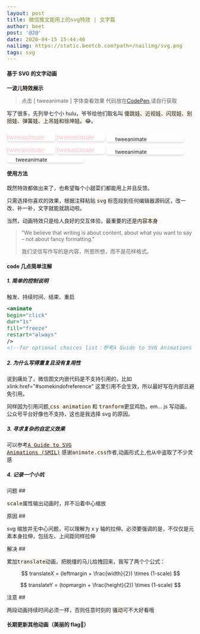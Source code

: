 ```yaml
---
layout: post
title: 微信推文能用上的svg特效 | 文字篇
author: beet
post: '@2@'
date: 2020-04-15 15:44:46
nailimg: https://static.beetcb.com?path=/nailimg/svg.png
tags: svg
---
```


<style>
aside  {display:inline-block;background-color: white; border-radius: 5px;box-shadow: 0 3px 5px rgba(0, 0, 0, .12);line-height:15px;margin-top:5px} code {background: #fff6ea;font-size:14px}
</style>

#### 基于 SVG 的文字动画

**一波儿<code>特效</code>展示**

> 点击 [ tweeanimate ] 字体查看效果
> 代码放在[CodePen](https://codepen.io/beetcb/pen/jObbBdN),请自行获取

写了很多，先列举七个小 hulu，爷爷给他们取名叫 <code>傻跳娃、近视娃、闪现娃、别扭娃、弹簧娃、上吊娃和徐坤娃。</code>:joy:。

<aside class="center-align waves-effect "><svg version="1.1" xmlns="http://www.w3.org/2000/svg" height="26" width="130" viewbox="0 0 130 26"
      preserveAspectRatio="xMidYMid meet">
      <text fill=pink font-size="20px" font-family="microsoft yahei" y="22" x="0"
        preserveAspectRatio="xMidYMid meet">tweeanimate
        <animateTransform attributeName="transform" attributeType="XML" type="rotate" begin="click" calcMode="spline"
          additive="sum"
          values="0 30 20;1.5 30 20;-.5 30 20;-1.5 30 20;-1.5 30 20;1.5 30 20;1.5 30 20;1.5 30 20;1.5 30 20;-1.5 30 20;2.5 30 20;
        -1.5 30 20;1.5 30 20;0.5 30 20;1.5 30 20;2.5 30 20;-.5 30 20;-.5 30 20;-1.5 30 20;2.5 30 20;-1.5 30 20;0.5 30 20;2.5 30 20;2.5 30 20;1.5 30 20;2.5 30 20;2.5 30 20;.5 30 20;-1.5 30 20;-2.5 30 20;.5 30 20;.5 30 20;-2.5 30 20;-1.5 30 20;.5 30 20;.5 30 20;2.5 30 20;2.5 30 20;2.5 30 20;1.5 30 20;-.5 30 20;-1.5 30 20;2.5 30 20;1.5 30 20;0.5 30 20;-.5 30 20;.5 30 20;1.5 30 20;-2.5 30 20;-1.5 30 20;0 30 20"
          keyTimes="0;0.03;0.05;0.08;0.09;0.1;0.13;0.15;0.18;0.19;0.2;0.23;0.25;0.28;0.29;0.30;0.33;0.35;0.38;.39;.4;0.43;0.45;0.48;.49;0.5;0.53;0.55;0.58;0.59;0.6;0.63;0.65;0.68;0.69;0.7;0.73;0.75;0.78;0.79;0.8;0.83;0.85;0.88;0.89;0.9;0.93;0.95;0.98;.99;1"
          keySplines=".19 .65 .76 .21;.19 .65 .76 .21;.19 .65 .76 .21;.19 .65 .76 .21;.19 .65 .76 .21;.19 .65 .76 .21;.19 .65 .76 .21;.19 .65 .76 .21;.19 .65 .76 .21;.19 .65 .76 .21;.19 .65 .76 .21;.19 .65 .76 .21;.19 .65 .76 .21;.19 .65 .76 .21;.19 .65 .76 .21;.19 .65 .76 .21;.19 .65 .76 .21;.19 .65 .76 .21;.19 .65 .76 .21;.19 .65 .76 .21;.19 .65 .76 .21;.19 .65 .76 .21;.19 .65 .76 .21;.19 .65 .76 .21;.19 .65 .76 .21;.19 .65 .76 .21;.19 .65 .76 .21;.19 .65 .76 .21;.19 .65 .76 .21;.19 .65 .76 .21;.19 .65 .76 .21;.19 .65 .76 .21;.19 .65 .76 .21;.19 .65 .76 .21;.19 .65 .76 .21;.19 .65 .76 .21;.19 .65 .76 .21;.19 .65 .76 .21;.19 .65 .76 .21;.19 .65 .76 .21;.19 .65 .76 .21;.19 .65 .76 .21;.19 .65 .76 .21;.19 .65 .76 .21;.19 .65 .76 .21;.19 .65 .76 .21;.19 .65 .76 .21;.19 .65 .76 .21;.19 .65 .76 .21;.19 .65 .76 .21"
          dur="5" repeatCount="1">
        </animateTransform>
        <animate attributeName="y" dur="4s" calcMode="spline" additive="sum"
          keySplines=".19 .65 .76 .21;.19 .65 .76 .21;.19 .65 .76 .21;.19 .65 .76 .21;.19 .65 .76 .21;.19 .65 .76 .21;.19 .65 .76 .21;.19 .65 .76 .21;.19 .65 .76 .21;.19 .65 .76 .21;.19 .65 .76 .21;.19 .65 .76 .21;.19 .65 .76 .21;.19 .65 .76 .21;.19 .65 .76 .21;.19 .65 .76 .21;.19 .65 .76 .21;.19 .65 .76 .21;.19 .65 .76 .21;.19 .65 .76 .21;.19 .65 .76 .21;.19 .65 .76 .21;.19 .65 .76 .21;.19 .65 .76 .21;.19 .65 .76 .21;.19 .65 .76 .21;.19 .65 .76 .21;.19 .65 .76 .21;.19 .65 .76 .21;.19 .65 .76 .21;.19 .65 .76 .21;.19 .65 .76 .21;.19 .65 .76 .21;.19 .65 .76 .21;.19 .65 .76 .21;.19 .65 .76 .21;.19 .65 .76 .21;.19 .65 .76 .21;.19 .65 .76 .21;.19 .65 .76 .21;.19 .65 .76 .21;.19 .65 .76 .21;.19 .65 .76 .21;.19 .65 .76 .21;.19 .65 .76 .21;.19 .65 .76 .21;.19 .65 .76 .21;.19 .65 .76 .21;.19 .65 .76 .21;.19 .65 .76 .21"
          values="0;1.5;.5;.5;.5;-.5;.5;1.5;1.5;1.5;2.5;.5;.5;2.5;1.5;2.5;1.5;.5;.5;0;1.5;.5;-.5;-.5;.5;-.5;.5;2.5;1.5;2.5;1.5;1.5;.5;1.5;.5;.5;2.5;1.5;0.5;-1.5;.5;-.5;.5;1.5;.5;1.5;.5;1.5;1.5;.5;0"
          repeatCount="1" begin="click">
        </animate>
      </text>
    </svg></aside>

<aside class="center-align waves-effect "><svg version="1.1" xmlns="http://www.w3.org/2000/svg" height="26" width="130" viewbox="0 0 130 26">
      <text fill=pink font-size="20px" font-family="microsoft yahei" y="22" x="0"
        preserveAspectRatio="xMidYMid meet">tweeanimate
        <animateTransform attributeName="transform" attributeType="XML" type="scale" begin="click" dur="1s"
          values="1;1.1;1" additive="sum" repeatCount="1">
        </animateTransform>
        <animateTransform attributeName="transform" attributeType="XML" type="translate" begin="click" dur="1s"
          values="0,0;-6.5,-1.8;0,0" additive="sum" repeatCount="1">
        </animateTransform>
      </text>
    </svg></aside>

<aside class="center-align waves-effect "><svg version="1.1" xmlns="http://www.w3.org/2000/svg" height="26" width="130" viewbox="0 0 130 26">
      <text fill=pink font-size="20px" font-family="microsoft yahei" y="22" x="0"
        preserveAspectRatio="xMidYMid meet">tweeanimate
        <animate attributeName="opacity" attributeType="CSS" begin="click" dur="3s" values="1;0;1;0;1"
          keyTimes="0;.25;.5;.75;1" repeatCount="2">
        </animate>
      </text>
    </svg></aside>

<aside class="center-align waves-effect "><svg version="1.1" xmlns="http://www.w3.org/2000/svg" height="26" width="130" viewbox="0 0 130 26">
      <text fill=pink font-size="20px" font-family="microsoft yahei" y="22" x="0"
        preserveAspectRatio="xMidYMid meet">tweeanimate
        <animateTransform attributeName="transform" attributeType="XML" type="scale" begin="click" dur="1s"
          values="1,1;1.23,0.8;0.8,1.25;1.15,0.85;1.05,0.95;1,1" repeatCount="1">
        </animateTransform>
        <animateTransform attributeName="transform" attributeType="XML" type="translate" begin="click" dur="1s"
          values="0,0;-14.95,3.59;13,-4.5;-9.75,2.7;-3.25,0.9;0,0" additive="sum" repeatCount="1">
        </animateTransform>
      </text>
    </svg></aside>

<aside class="center-align waves-effect "><svg version="1.1" xmlns="http://www.w3.org/2000/svg" height="26" width="130" viewbox="0 0 130 26">
      <text fill=pink font-size="20px" font-family="microsoft yahei" y="22" x="0"
        preserveAspectRatio="xMidYMid meet">tweeanimate
        <animate attributeName="x" begin="click" dur="2s" values="0;8;-8;8;-8;8;-8;8;-8;8;-8;8;-8;1;-1;0"
          repeatCount="1">
        </animate>
      </text>
    </svg></aside>

<aside class="center-align waves-effect "><svg version="1.1" xmlns="http://www.w3.org/2000/svg" height="26" width="130" viewbox="0 0 130 26">
      <text fill=pink font-size="20px" font-family="microsoft yahei" y="22" x="0"
        preserveAspectRatio="xMidYMid meet">tweeanimate
        <animateTransform attributeName="transform"  attributeType="XML" type="rotate" begin="click"
          values="10 50 0;-10 50 0;8 50 0;-8 50 0;7 50 0;-7 50 0;5 50 0;-5 50 0;-2 50 0;0 50 0"
          keyTimes="0;0.1;0.2;0.3;0.4;0.5;0.6;0.7;.85;1"
          dur="3s" repeatCount="1">
        </animateTransform>
      </text>
    </svg></aside>
<aside class="center-align waves-effect "><svg version="1.1" xmlns="http://www.w3.org/2000/svg" height="26" width="130" viewbox="0 0 130 26"
      preserveAspectRatio="xMidYMid meet">
      <text fill=pink font-size="20px" font-family="microsoft yahei" y="22" x="0"
        preserveAspectRatio="xMidYMid meet">tweeanimate
        <animate attributeName="y" attributeType="XML" begin="click" dur="3s" calcMode="spline"
          values="25;13; 25; 17; 25; 20; 25; 24.5; 25" keyTimes="0; 0.15; 0.2; 0.3; 0.45; 0.6; 0.75; 0.9; 1"
          keySplines="0.42 0 1 1;0.42 0 1 1;0 0 0.59 1;0.42 0 1 1;0 0 0.59 1;0.42 0 1 1;0 0 0.59 1;0.42 0 1 1"
          repeatCount="2">
        </animate>
      </text>
    </svg></aside>

#### 使用方法

既然特效都做出来了，也希望每个小甜菜们都能用上并且反馈。

只需选择你喜欢的效果，根据注释粘贴 <code>svg</code> 标签段到任何编辑器源码区，改一改、补一补，文字就能就跳动啦。

当然，动画特效只是给人良好的交互体验，最重要的还是<code>内容本身</code>

> "We believe that writing is about content, about what you want to say – not about fancy formatting."
>
> 我们坚信写作写的是内容，所思所想，而不是花样格式。

#### code 几点简单注解

##### 1. 简单的控制说明

触发、持续时间、结束、重启

```svg
<animate
begin="click"
dur="1s"
fill="freeze"
restart="always"
/>
<!--for optional choices list：参考A Guide to SVG Animations (SMIL)-->
```

##### 2. **为什么写得重复且没有复用性**

说到痛处了，微信图文内嵌代码是不支持引用的，比如 xlink:href="#somekindofreference" 这里引用不会生效，所以最好写在内部且避免引用。

同样因为引用问题,<code>css animation</code> 和 <code>tranform</code>更显鸡肋，em... js 写动画，公众号平台好像也不支持，这也是我选择 svg 的原因。

##### 3. **寻求复杂的自定义效果**

可以参考<code>[A Guide to SVG Animations (SMIL\)](https://css-tricks.com/guide-svg-animations-smil/)</code>
感谢<code>animate.css</code>作者,动画形式上,也从中盗取了不少灵感

##### 4. **记录一个小坑**

问题 ##

<code>scale</code>属性输出动画时，并不沿着中心缩放

原因 ##

svg 缩放并无中心问题，可以理解为 x y 轴的拉伸。必须要强调的是，不仅仅是元素本身拉伸，包括左、上间距同样拉伸

解决 ##

累加<code>translate</code>动画，把脱缰的马儿给拽回来，我写了两个个公式：

$$
translateX = (leftmargin + \frac{width}{2})  \times (1-scale)
$$

$$
translateY = (topmargin + \frac{height}{2})  \times (1-scale)
$$

注意 ##

两段动画持续时间必须一样，否则任意时刻的 <code>骚动</code>可不大好看哦

#### 长期更新其他动画（美丽的 flag:dog:）
